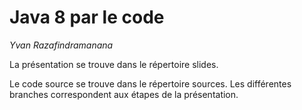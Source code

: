 # Java 8 par le code
_Yvan Razafindramanana_

La présentation se trouve dans le répertoire slides.

Le code source se trouve dans le répertoire sources.
Les différentes branches correspondent aux étapes de la présentation.